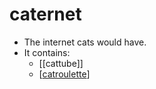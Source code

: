 # caternet

- The internet cats would have.
- It contains:
  - [[cattube]]
  - [[catroulette]]


[//begin]: # "Autogenerated link references for markdown compatibility"
[catroulette]: catroulette "catroulette"
[//end]: # "Autogenerated link references"